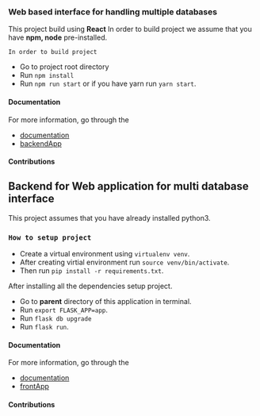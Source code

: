 ### Web based interface for handling multiple databases

This project build using **React**
In order to build project we assume that you have **npm, node** pre-installed.

`In order to build project`

- Go to project root directory
- Run `npm install`
- Run `npm run start` or if you have yarn run `yarn start`.

#### Documentation

For more information, go through the

- [documentation](https://github.com/Hrtkk/DDI-frontend/tree/master/docs)
- [backendApp](https://github.com/Hrtkk/DDI-backend)

#### Contributions

## Backend for Web application for multi database interface

This project assumes that you have already installed python3.

### `How to setup project`

- Create a virtual environment using `virtualenv venv`.
- After creating virtial environment run `source venv/bin/activate`.
- Then run `pip install -r requirements.txt`.

After installing all the dependencies setup project.

- Go to **parent** directory of this application in terminal.
- Run `export FLASK_APP=app`.
- Run `flask db upgrade`
- Run `flask run`.

#### Documentation

For more information, go through the

- [documentation](https://github.com/Hrtkk/DDI-backend/tree/master/docs)
- [frontApp](https://github.com/Hrtkk/DDI-frontend)

#### Contributions
